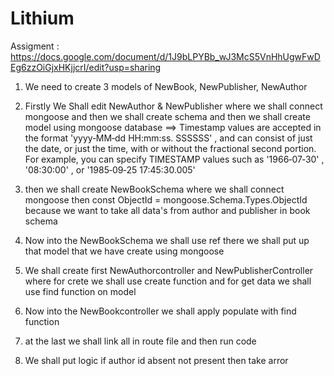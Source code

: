 # Lithium

Assigment : https://docs.google.com/document/d/1J9bLPYBb_wJ3McS5VnHhUgwFwDEg6zzOiGjxHKjjcrI/edit?usp=sharing

1. We need to create 3 models of NewBook, NewPublisher, NewAuthor
2. Firstly We Shall edit NewAuthor & NewPublisher where we shall connect mongoose and then we shall create schema and then we shall create model using mongoose database
==> Timestamp values are accepted in the format 'yyyy‑MM‑dd HH:mm:ss. SSSSSS' , and can consist of just the date, or just the time, with or without the fractional second portion. For example, you can specify TIMESTAMP values such as '1966‑07‑30' , '08:30:00' , or '1985‑09‑25 17:45:30.005'

3.  then we shall create NewBookSchema where we shall connect mongoose then const ObjectId = mongoose.Schema.Types.ObjectId because we want to take all data's from author and publisher in book schema 

4. Now into the NewBookSchema we shall use ref there we shall put up that model that we have create using mongoose

5. We shall create first NewAuthorcontroller and NewPublisherController where for crete we shall use create function and for get data we shall use find function on model

6. Now into the NewBookcontroller we shall apply populate with find function
7. at the last we shall link all in route file and then run code

8. We shall put logic if author id absent not present then take arror

